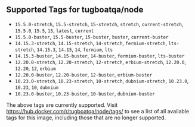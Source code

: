 ## Supported Tags for tugboatqa/node

* `15.5.0-stretch`, `15.5-stretch`, `15-stretch`, `stretch`, `current-stretch`, `15.5.0`, `15.5`, `15`, `latest`, `current`
* `15.5.0-buster`, `15.5-buster`, `15-buster`, `buster`, `current-buster`
* `14.15.3-stretch`, `14.15-stretch`, `14-stretch`, `fermium-stretch`, `lts-stretch`, `14.15.3`, `14.15`, `14`, `fermium`, `lts`
* `14.15.3-buster`, `14.15-buster`, `14-buster`, `fermium-buster`, `lts-buster`
* `12.20.0-stretch`, `12.20-stretch`, `12-stretch`, `erbium-stretch`, `12.20.0`, `12.20`, `12`, `erbium`
* `12.20.0-buster`, `12.20-buster`, `12-buster`, `erbium-buster`
* `10.23.0-stretch`, `10.23-stretch`, `10-stretch`, `dubnium-stretch`, `10.23.0`, `10.23`, `10`, `dubnium`
* `10.23.0-buster`, `10.23-buster`, `10-buster`, `dubnium-buster`

The above tags are currently supported. Visit https://hub.docker.com/r/tugboatqa/node/tags/ to see a list of all available tags for this image, including those that are no longer supported.
